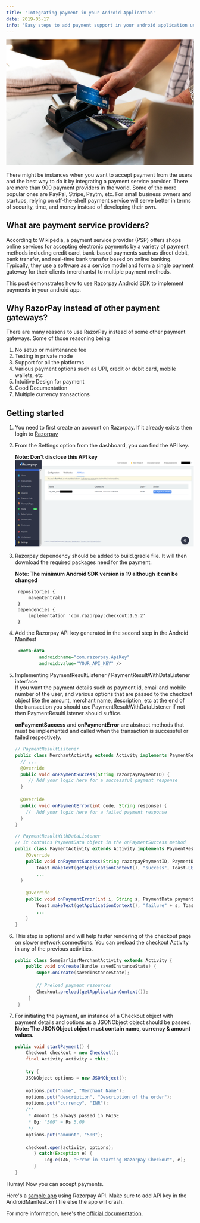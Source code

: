 ```yaml
---
title: 'Integrating payment in your Android Application'
date: 2019-05-17
info: 'Easy steps to add payment support in your android application using Razorpay'
---
```


![Payment](featured-image.jpg)

There might be instances when you want to accept payment from the users and the best way to do it by integrating a payment service provider. There are more than 900 payment providers in the world. Some of the more popular ones are PayPal, Stripe, Paytm, etc. For small business owners and startups, relying on off-the-shelf payment service will serve better in terms of security, time, and money instead of developing their own.

## What are payment service providers?

According to Wikipedia, a payment service provider (PSP) offers shops online services for accepting electronic payments by a variety of payment methods including credit card, bank-based payments such as direct debit, bank transfer, and real-time bank transfer based on online banking. Typically, they use a software as a service model and form a single payment gateway for their clients (merchants) to multiple payment methods.

This post demonstrates how to use Razorpay Android SDK to implement payments in your android app.

## Why RazorPay instead of other payment gateways?

There are many reasons to use RazorPay instead of some other payment gateways. Some of those reasoning being

1. No setup or maintenance fee
2. Testing in private mode
3. Support for all the platforms
4. Various payment options such as UPI, credit or debit card, mobile wallets, etc
5. Intuitive Design for payment
6. Good Documentation
7. Multiple currency transactions

## Getting started

1.  You need to first create an account on Razorpay. If it already exists then login to [Razorpay](https://razorpay.com/)

2.  From the Settings option from the dashboard, you can find the API key.

    **Note: Don't disclose this API key**
    ![Razorpay Dashboard](dashboard.png)

3.  Razorpay dependency should be added to build.gradle file. It will then download the required packages need for the payment.

    **Note: The minimum Android SDK version is 19 although it can be changed**

    ```
     repositories {
         mavenCentral()
     }
     dependencies {
         implementation 'com.razorpay:checkout:1.5.2'
     }
    ```

4.  Add the Razorpay API key generated in the second step in the Android Manifest

    ```xml
     <meta-data
             android:name="com.razorpay.ApiKey"
             android:value="YOUR_API_KEY" />
    ```

5.  Implementing PaymentResultListener / PaymentResultWithDataListener interface <br/>
    If you want the payment details such as payment id, email and mobile number of the user, and various options that are passed to the checkout object like the amount, merchant name, description, etc at the end of the transaction you should use PaymentResultWithDataListener if not then PaymentResultListener should suffice.

    **onPaymentSuccess** and **onPaymentError** are abstract methods that must be implemented and called when the transaction is successful or failed respectively.

    ```java
    // PaymentResultListener
    public class MerchantActivity extends Activity implements PaymentResultListener {
      // ...
      @Override
      public void onPaymentSuccess(String razorpayPaymentID) {
         // Add your logic here for a successful payment response
      }

      @Override
      public void onPaymentError(int code, String response) {
        //  Add your logic here for a failed payment response
      }
    }
    ```

    ```java
    // PaymentResultWithDataListener
    // It contains PaymentData object in the onPaymentSuccess method
    public class PaymentActivity extends Activity implements PaymentResultWithDataListener {
        @Override
        public void onPaymentSuccess(String razorpayPaymentID, PaymentData paymentData) {
            Toast.makeText(getApplicationContext(), "success", Toast.LENGTH_SHORT).show();
            ...
      }

        @Override
        public void onPaymentError(int i, String s, PaymentData paymentData) {
            Toast.makeText(getApplicationContext(), "failure" + s, Toast.LENGTH_SHORT).show();
            ...
        }
    }
    ```

6.  This step is optional and will help faster rendering of the checkout page on slower network connections. You can preload the checkout Activity in any of the previous activities.

    ```java
    public class SomeEarlierMerchantActivity extends Activity {
        public void onCreate(Bundle savedInstanceState) {
            super.onCreate(savedInstanceState);

            // Preload payment resources
            Checkout.preload(getApplicationContext());
         }
     }
    ```

7.  For initiating the payment, an instance of a Checkout object with payment details and options as a JSONObject object should be passed. <br />
    **Note: The JSONObject object must contain name, currency & amount values.**

    ```java
    public void startPayment() {
        Checkout checkout = new Checkout();
        final Activity activity = this;

        try {
        JSONObject options = new JSONObject();

        options.put("name", "Merchant Name");
        options.put("description", "Description of the order");
        options.put("currency", "INR");
        /**
         * Amount is always passed in PAISE
         * Eg: "500" = Rs 5.00
         */
        options.put("amount", "500");

        checkout.open(activity, options);
           } catch(Exception e) {
               Log.e(TAG, "Error in starting Razorpay Checkout", e);
           }
    }
    ```

Hurray! Now you can accept payments.

Here's a [sample app](https://github.com/jibin2706/RazorPayment-Demo) using Razorpay API. Make sure to add API key in the AndroidManifest.xml file else the app will crash.

For more information, here's the [official documentation](https://razorpay.com/docs/payment-gateway/integrations-guide/mobile/android/standard/).
